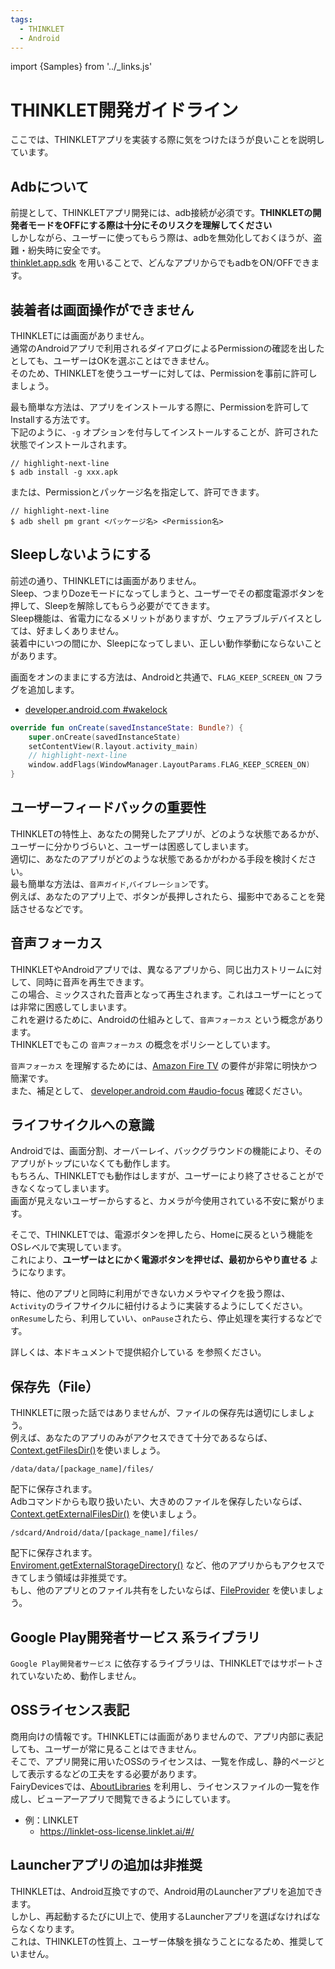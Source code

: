 ```yaml
---
tags:
  - THINKLET
  - Android
---
```


import {Samples} from '../_links.js'

# THINKLET開発ガイドライン
ここでは、THINKLETアプリを実装する際に気をつけたほうが良いことを説明しています。

## Adbについて
前提として、THINKLETアプリ開発には、adb接続が必須です。**THINKLETの開発者モードをOFFにする際は十分にそのリスクを理解してください**  
しかしながら、ユーザーに使ってもらう際は、adbを無効化しておくほうが、盗難・紛失時に安全です。  
[thinklet.app.sdk](https://github.com/FairyDevicesRD/thinklet.app.sdk) を用いることで、どんなアプリからでもadbをON/OFFできます。

## 装着者は画面操作ができません
THINKLETには画面がありません。  
通常のAndroidアプリで利用されるダイアログによるPermissionの確認を出したとしても、ユーザーはOKを選ぶことはできません。  
そのため、THINKLETを使うユーザーに対しては、Permissionを事前に許可しましょう。

最も簡単な方法は、アプリをインストールする際に、Permissionを許可してInstallする方法です。  
下記のように、`-g` オプションを付与してインストールすることが、許可された状態でインストールされます。
```console
// highlight-next-line
$ adb install -g xxx.apk
```

または、Permissionとパッケージ名を指定して、許可できます。
```console
// highlight-next-line
$ adb shell pm grant <パッケージ名> <Permission名>
```

## Sleepしないようにする
前述の通り、THINKLETには画面がありません。  
Sleep、つまりDozeモードになってしまうと、ユーザーでその都度電源ボタンを押して、Sleepを解除してもらう必要がでてきます。  
Sleep機能は、省電力になるメリットがありますが、ウェアラブルデバイスとしては、好ましくありません。  
装着中にいつの間にか、Sleepになってしまい、正しい動作挙動にならないことがあります。

画面をオンのままにする方法は、Androidと共通で、`FLAG_KEEP_SCREEN_ON` フラグを追加します。
  - [developer.android.com #wakelock](https://developer.android.com/training/scheduling/wakelock#screen)
```kotlin
override fun onCreate(savedInstanceState: Bundle?) {
    super.onCreate(savedInstanceState)
    setContentView(R.layout.activity_main)
    // highlight-next-line
    window.addFlags(WindowManager.LayoutParams.FLAG_KEEP_SCREEN_ON)
}
```

## ユーザーフィードバックの重要性
THINKLETの特性上、あなたの開発したアプリが、どのような状態であるかが、ユーザーに分かりづらいと、ユーザーは困惑してしまいます。  
適切に、あなたのアプリがどのような状態であるかがわかる手段を検討ください。  
最も簡単な方法は、`音声ガイド`,`バイブレーション`です。  
例えば、あなたのアプリ上で、ボタンが長押しされたら、撮影中であることを発話させるなどです。

## 音声フォーカス
THINKLETやAndroidアプリでは、異なるアプリから、同じ出力ストリームに対して、同時に音声を再生できます。  
この場合、ミックスされた音声となって再生されます。これはユーザーにとっては非常に困惑してしまいます。  
これを避けるために、Androidの仕組みとして、`音声フォーカス` という概念があります。  
THINKLETでもこの `音声フォーカス` の概念をポリシーとしています。

`音声フォーカス` を理解するためには、[Amazon Fire TV](https://developer.amazon.com/ja/docs/fire-tv/multimedia-app-requirements.html) の要件が非常に明快かつ簡潔です。  
また、補足として、 [developer.android.com #audio-focus](https://developer.android.com/guide/topics/media-apps/audio-focus) 確認ください。

## ライフサイクルへの意識
Androidでは、画面分割、オーバーレイ、バックグラウンドの機能により、そのアプリがトップにいなくても動作します。  
もちろん、THINKLETでも動作はしますが、ユーザーにより終了させることができなくなってしまいます。  
画面が見えないユーザーからすると、カメラが今使用されている不安に繋がります。

そこで、THINKLETでは、電源ボタンを押したら、Homeに戻るという機能をOSレベルで実現しています。  
これにより、**ユーザーはとにかく電源ボタンを押せば、最初からやり直せる** ようになります。  

特に、他のアプリと同時に利用ができないカメラやマイクを扱う際は、`Activity`のライフサイクルに紐付けるように実装するようにしてください。  
`onResume`したら、利用していい、`onPause`されたら、停止処理を実行するなどです。

詳しくは、本ドキュメントで提供紹介している <Samples /> を参照ください。  

## 保存先（File）
THINKLETに限った話ではありませんが、ファイルの保存先は適切にしましょう。  
例えば、あなたのアプリのみがアクセスできて十分であるならば、[Context.getFilesDir()](https://developer.android.com/reference/android/content/Context#getFilesDir())を使いましょう。
```console
/data/data/[package_name]/files/
```
配下に保存されます。  
Adbコマンドからも取り扱いたい、大きめのファイルを保存したいならば、[Context.getExternalFilesDir()](https://developer.android.com/reference/android/content/Context#getExternalFilesDir(java.lang.String)) を使いましょう。
```console
/sdcard/Android/data/[package_name]/files/
```
配下に保存されます。  
[Enviroment.getExternalStorageDirectory()](https://developer.android.com/reference/android/os/Environment#getExternalStorageDirectory()) など、他のアプリからもアクセスできてしまう領域は非推奨です。  
もし、他のアプリとのファイル共有をしたいならば、[FileProvider](https://developer.android.com/training/secure-file-sharing/setup-sharing) を使いましょう。

## Google Play開発者サービス 系ライブラリ
`Google Play開発者サービス` に依存するライブラリは、THINKLETではサポートされていないため、動作しません。

## OSSライセンス表記
商用向けの情報です。THINKLETには画面がありませんので、アプリ内部に表記しても、ユーザーが常に見ることはできません。  
そこで、アプリ開発に用いたOSSのライセンスは、一覧を作成し、静的ページとして表示するなどの工夫をする必要があります。  
FairyDevicesでは、[AboutLibraries](https://github.com/mikepenz/AboutLibraries) を利用し、ライセンスファイルの一覧を作成し、ビューアーアプリで閲覧できるようにしています。
- 例：LINKLET
  - https://linklet-oss-license.linklet.ai/#/

## Launcherアプリの追加は非推奨
THINKLETは、Android互換ですので、Android用のLauncherアプリを追加できます。  
しかし、再起動するたびにUI上で、使用するLauncherアプリを選ばなければならなくなります。  
これは、THINKLETの性質上、ユーザー体験を損なうことになるため、推奨していません。
